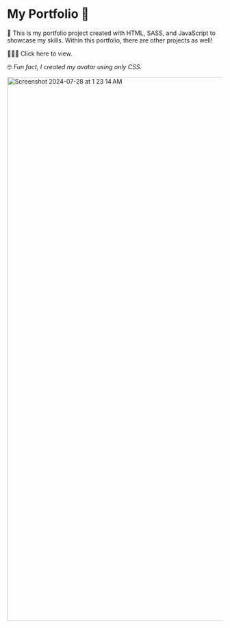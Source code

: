 # My Portfolio 💼


💾 This is my portfolio project created with HTML, SASS, and JavaScript to showcase my skills. 
Within this portfolio, there are other projects as well!  

👩🏻‍💻 Click here to view. 

🤓 *Fun fact, I created my avatar using only CSS.*


<img width="1269" alt="Screenshot 2024-07-28 at 1 23 14 AM" src="https://github.com/user-attachments/assets/ea9b0975-8914-482e-931f-3b47f184b1dc">
